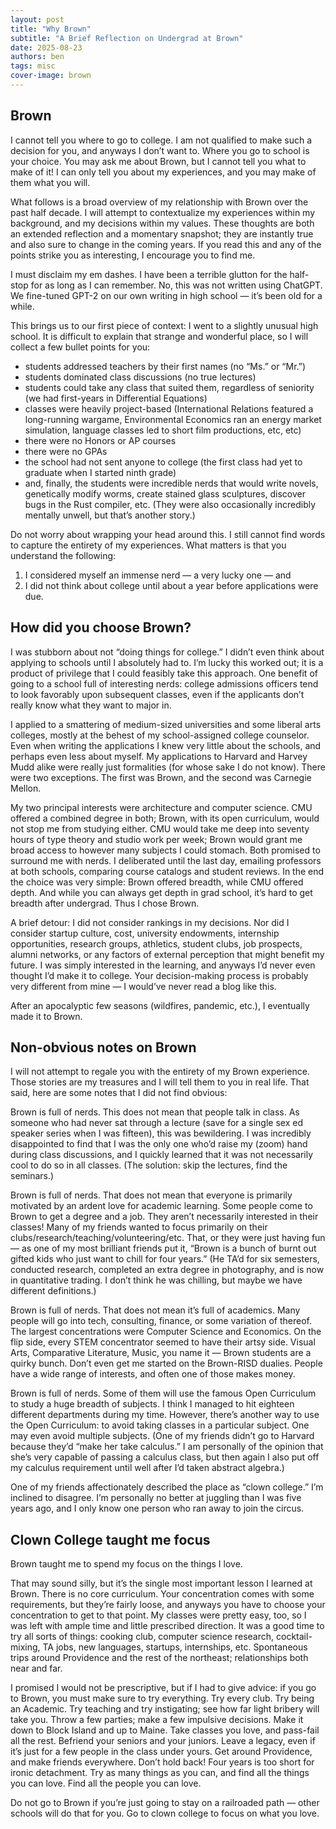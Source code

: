 ```yaml
---
layout: post
title: "Why Brown"
subtitle: "A Brief Reflection on Undergrad at Brown"
date: 2025-08-23
authors: ben
tags: misc
cover-image: brown
---
```

## Brown

I cannot tell you where to go to college. I am not qualified to make such a decision for you, and anyways I don’t want to. Where you go to school is your choice. You may ask me about Brown, but I cannot tell you what to make of it! I can only tell you about my experiences, and you may make of them what you will. 

What follows is a broad overview of my relationship with Brown over the past half decade. I will attempt to contextualize my experiences within my background, and my decisions within my values. These thoughts are both an extended reflection and a momentary snapshot; they are instantly true and also sure to change in the coming years. If you read this and any of the points strike you as interesting, I encourage you to find me. 

I must disclaim my em dashes. I have been a terrible glutton for the half-stop for as long as I can remember. No, this was not written using ChatGPT. We fine-tuned GPT-2 on our own writing in high school — it’s been old for a while.

This brings us to our first piece of context: I went to a slightly unusual high school. It is difficult to explain that strange and wonderful place, so I will collect a few bullet points for you:
- students addressed teachers by their first names (no “Ms.” or “Mr.”)
- students dominated class discussions (no true lectures)
- students could take any class that suited them, regardless of seniority (we had first-years in Differential Equations)
- classes were heavily project-based (International Relations featured a long-running wargame, Environmental Economics ran an energy market simulation, language classes led to short film productions, etc, etc)
- there were no Honors or AP courses
- there were no GPAs
- the school had not sent anyone to college (the first class had yet to graduate when I started ninth grade)
- and, finally, the students were incredible nerds that would write novels, genetically modify worms, create stained glass sculptures, discover bugs in the Rust compiler, etc. (They were also occasionally incredibly mentally unwell, but that’s another story.)

Do not worry about wrapping your head around this. I still cannot find words to capture the entirety of my experiences. What matters is that you understand the following: 
1. I considered myself an immense nerd — a very lucky one — and
2. I did not think about college until about a year before applications were due.

## How did you choose Brown?
I was stubborn about not “doing things for college.” I didn’t even think about applying to schools until I absolutely had to. I’m lucky this worked out; it is a product of privilege that I could feasibly take this approach. One benefit of going to a school full of interesting nerds: college admissions officers tend to look favorably upon subsequent classes, even if the applicants don’t really know what they want to major in.

I applied to a smattering of medium-sized universities and some liberal arts colleges, mostly at the behest of my school-assigned college counselor. Even when writing the applications I knew very little about the schools, and perhaps even less about myself. My applications to Harvard and Harvey Mudd alike were really just formalities (for whose sake I do not know). There were two exceptions. The first was Brown, and the second was Carnegie Mellon.

My two principal interests were architecture and computer science. CMU offered a combined degree in both; Brown, with its open curriculum, would not stop me from studying either. CMU would take me deep into seventy hours of type theory and studio work per week; Brown would grant me broad access to however many subjects I could stomach. Both promised to surround me with nerds. I deliberated until the last day, emailing professors at both schools, comparing course catalogs and student reviews. In the end the choice was very simple: Brown offered breadth, while CMU offered depth. And while you can always get depth in grad school, it’s hard to get breadth after undergrad. Thus I chose Brown.

A brief detour: I did not consider rankings in my decisions. Nor did I consider startup culture, cost, university endowments, internship opportunities, research groups, athletics, student clubs, job prospects, alumni networks, or any factors of external perception that might benefit my future. I was simply interested in the learning, and anyways I’d never even thought I’d make it to college. Your decision-making process is probably very different from mine — I would’ve never read a blog like this.

After an apocalyptic few seasons (wildfires, pandemic, etc.), I eventually made it to Brown.

## Non-obvious notes on Brown
I will not attempt to regale you with the entirety of my Brown experience. Those stories are my treasures and I will tell them to you in real life. That said, here are some notes that I did not find obvious:

Brown is full of nerds. This does not mean that people talk in class. As someone who had never sat through a lecture (save for a single sex ed speaker series when I was fifteen), this was bewildering. I was incredibly disappointed to find that I was the only one who’d raise my (zoom) hand during class discussions, and I quickly learned that it was not necessarily cool to do so in all classes. (The solution: skip the lectures, find the seminars.)

Brown is full of nerds. That does not mean that everyone is primarily motivated by an ardent love for academic learning. Some people come to Brown to get a degree and a job. They aren’t necessarily interested in their classes! Many of my friends wanted to focus primarily on their clubs/research/teaching/volunteering/etc. That, or they were just having fun — as one of my most brilliant friends put it, “Brown is a bunch of burnt out gifted kids who just want to chill for four years.” (He TA’d for six semesters, conducted research, completed an extra degree in photography, and is now in quantitative trading. I don’t think he was chilling, but maybe we have different definitions.)

Brown is full of nerds. That does not mean it’s full of academics. Many people will go into tech, consulting, finance, or some variation of thereof. The largest concentrations were Computer Science and Economics. On the flip side, every STEM concentrator seemed to have their artsy side. Visual Arts, Comparative Literature, Music, you name it — Brown students are a quirky bunch. Don’t even get me started on the Brown-RISD dualies. People have a wide range of interests, and often one of those makes money.

Brown is full of nerds. Some of them will use the famous Open Curriculum to study a huge breadth of subjects. I think I managed to hit eighteen different departments during my time. However, there’s another way to use the Open Curriculum: to avoid taking classes in a particular subject. One may even avoid multiple subjects. (One of my friends didn’t go to Harvard because they’d “make her take calculus.” I am personally of the opinion that she’s very capable of passing a calculus class, but then again I also put off my calculus requirement until well after I’d taken abstract algebra.)

One of my friends affectionately described the place as “clown college.” I’m inclined to disagree. I’m personally no better at juggling than I was five years ago, and I only know one person who ran away to join the circus.

## Clown College taught me focus
Brown taught me to spend my focus on the things I love. 

That may sound silly, but it’s the single most important lesson I learned at Brown. There is no core curriculum. Your concentration comes with some requirements, but they’re fairly loose, and anyways you have to choose your concentration to get to that point. My classes were pretty easy, too, so I was left with ample time and little prescribed direction. It was a good time to try all sorts of things: cooking club, computer science research, cocktail-mixing, TA jobs, new languages, startups, internships, etc. Spontaneous trips around Providence and the rest of the northeast; relationships both near and far. 

I promised I would not be prescriptive, but if I had to give advice: if you go to Brown, you must make sure to try everything. Try every club. Try being an Academic. Try teaching and try instigating; see how far light bribery will take you. Throw a few parties; make a few impulsive decisions. Make it down to Block Island and up to Maine. Take classes you love, and pass-fail all the rest. Befriend your seniors and your juniors. Leave a legacy, even if it’s just for a few people in the class under yours. Get around Providence, and make friends everywhere. Don’t hold back! Four years is too short for ironic detachment. Try as many things as you can, and find all the things you can love. Find all the people you can love. 

Do not go to Brown if you’re just going to stay on a railroaded path — other schools will do that for you. Go to clown college to focus on what you love.
